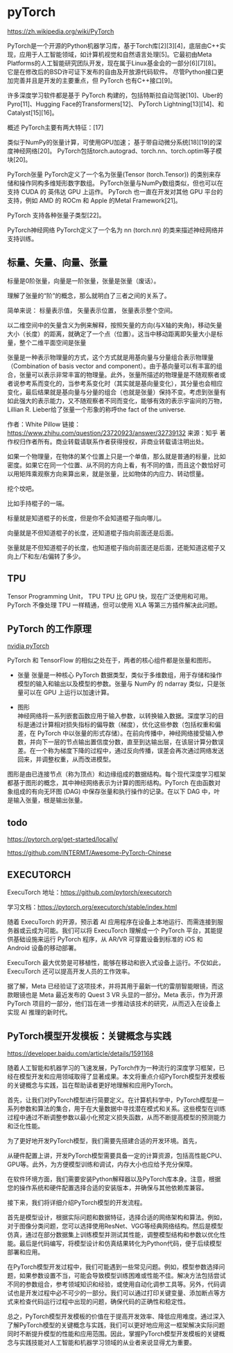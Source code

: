 # pyTorch

https://zh.wikipedia.org/wiki/PyTorch

PyTorch是一个开源的Python机器学习库，基于Torch库[2][3][4]，底层由C++实现，应用于人工智能领域，如计算机视觉和自然语言处理[5]。它最初由Meta Platforms的人工智能研究团队开发，现在属于Linux基金会的一部分[6][7][8]。它是在修改后的BSD许可证下发布的自由及开放源代码软件。 尽管Python接口更加完善并且是开发的主要重点，但 PyTorch 也有C++接口[9]。

许多深度学习软件都是基于 PyTorch 构建的，包括特斯拉自动驾驶[10]、Uber的Pyro[11]、Hugging Face的Transformers[12]、 PyTorch Lightning[13][14]、和Catalyst[15][16]。

概述
PyTorch主要有两大特征：[17]

类似于NumPy的张量计算，可使用GPU加速；
基于带自动微分系统[18][19]的深度神经网络[20]。
PyTorch包括torch.autograd、torch.nn、torch.optim等子模块[20]。

PyTorch张量
PyTorch定义了一个名为张量(Tensor (torch.Tensor)) 的类别来存储和操作同构多维矩形数字数组。 PyTorch张量与NumPy数组类似，但也可以在支持 CUDA 的 英伟达 GPU 上运作。 PyTorch 也一直在开发对其他 GPU 平台的支持，例如 AMD 的 ROCm 和 Apple 的Metal Framework[21]。

PyTorch 支持各种张量子类型[22]。

PyTorch神经网络
PyTorch定义了一个名为 nn (torch.nn) 的类来描述神经网络并支持训练。



## 标量、矢量、向量、张量

标量是0阶张量，向量是一阶张量，张量是张量（废话）。

理解了张量的“阶”的概念，那么就明白了三者之间的关系了。

简单来说： 标量表示值， 矢量表示位置， 张量表示整个空间。

以二维空间中的矢量含义为例来解释，按照矢量的方向(与X轴的夹角)，移动矢量大小（长度）的距离，就确定了一个点（位置）。这当中移动距离即矢量大小是标量，整个二维平面空间是张量


张量是一种表示物理量的方式，这个方式就是用基向量与分量组合表示物理量（Combination
of basis vector and component）。由于基向量可以有丰富的组合，张量可以表示非常丰富的物理量。此外，张量所描述的物理量是不随观察者或者说参考系而变化的，当参考系变化时（其实就是基向量变化），其分量也会相应变化，最后结果就是基向量与分量的组合（也就是张量）保持不变。考虑到张量有如此强大的表示能力，又不随观察者不同而变化，能够有效的表示宇宙间的万物，Lillian
R. Lieber给了张量一个形象的称呼the fact of the
universe.

作者：White Pillow
链接：https://www.zhihu.com/question/23720923/answer/32739132
来源：知乎
著作权归作者所有。商业转载请联系作者获得授权，非商业转载请注明出处。


如果一个物理量，在物体的某个位置上只是一个单值，那么就是普通的标量，比如密度。如果它在同一个位置、从不同的方向上看，有不同的值，而且这个数恰好可以用矩阵乘观察方向来算出来，就是张量，比如物体的内应力、转动惯量。


挖个坟吧。

比如手持棍子的一端。

标量就是知道棍子的长度，但是你不会知道棍子指向哪儿。

向量就是不但知道棍子的长度，还知道棍子指向前面还是后面。

张量就是不但知道棍子的长度，也知道棍子指向前面还是后面，还能知道这棍子又向上/下和左/右偏转了多少。


## TPU 

Tensor Programming Unit， TPU
TPU 比 GPU 快，现在广泛使用和可用。PyTorch 不像处理 TPU 一样精通，但可以使用 XLA 等第三方插件解决此问题。


## PyTorch 的工作原理

[nvidia pyTorch](https://www.nvidia.cn/glossary/data-science/pytorch/)


PyTorch 和 TensorFlow 的相似之处在于，两者的核心组件都是张量和图形。

- 张量
张量是一种核心 PyTorch 数据类型，类似于多维数组，用于存储和操作模型的输入和输出以及模型的参数。张量与 NumPy 的 ndarray 类似，只是张量可以在 GPU 上运行以加速计算。

- 图形  
神经网络将一系列嵌套函数应用于输入参数，以转换输入数据。深度学习的目标是通过计算相对损失指标的偏导数（梯度），优化这些参数（包括权重和偏差，在 PyTorch 中以张量的形式存储）。在前向传播中，神经网络接受输入参数，并向下一层的节点输出置信度分数，直至到达输出层，在该层计算分数误差。在一个称为梯度下降的过程中，通过反向传播，误差会再次通过网络发送回来，并调整权重，从而改进模型。

图形是由已连接节点（称为顶点）和边缘组成的数据结构。每个现代深度学习框架都基于图形的概念，其中神经网络表示为计算的图形结构。PyTorch 在由函数对象组成的有向无环图 (DAG) 中保存张量和执行操作的记录。在以下 DAG 中，叶是输入张量，根是输出张量。


## todo 

https://pytorch.org/get-started/locally/

https://github.com/INTERMT/Awesome-PyTorch-Chinese



## EXECUTORCH

ExecuTorch 地址：https://github.com/pytorch/executorch

学习文档：https://pytorch.org/executorch/stable/index.html

随着 ExecuTorch 的开源，预示着 AI 应用程序在设备上本地运行、而需连接到服务器或云成为可能。我们可以将 ExecuTorch 理解成一个 PyTorch 平台，其能提供基础设施来运行 PyTorch 程序，从 AR/VR 可穿戴设备到标准的 iOS 和 Android 设备的移动部署。

ExecuTorch 最大优势是可移植性，能够在移动和嵌入式设备上运行。不仅如此，ExecuTorch 还可以提高开发人员的工作效率。

据了解，Meta 已经验证了这项技术，并将其用于最新一代的雷朋智能眼镜，而这款眼镜也是 Meta 最近发布的 Quest 3 VR 头显的一部分。Meta 表示，作为开源 PyTorch 项目的一部分，他们旨在进一步推动该技术的研究，从而迈入在设备上实现 AI 推理的新时代。


## PyTorch模型开发模板：关键概念与实践

https://developer.baidu.com/article/details/1591168

随着人工智能和机器学习的飞速发展，PyTorch作为一种流行的深度学习框架，已经在模型开发和应用领域取得了显著成果。本文将重点介绍PyTorch模型开发模板的关键概念与实践，旨在帮助读者更好地理解和应用PyTorch。


首先，让我们对PyTorch模型进行简要定义。在计算机科学中，PyTorch模型是一系列参数和算法的集合，用于在大量数据中寻找潜在模式和关系。这些模型在训练过程中通过不断调整参数以最小化预定义损失函数，从而不断提高模型的预测能力和泛化性能。

为了更好地开发PyTorch模型，我们需要先搭建合适的开发环境。首先，

从硬件配置上讲，开发PyTorch模型需要具备一定的计算资源，包括高性能CPU、GPU等。此外，为方便模型训练和调试，内存大小也应给予充分保障。

在软件环境方面，我们需要安装Python解释器以及PyTorch库本身。注意，根据您的操作系统和硬件配置选择合适的安装版本，并确保与其他依赖库兼容。


接下来，我们将详细介绍PyTorch模型的开发流程。

首先是模型设计，根据实际问题和数据特征，选择合适的网络架构和算法。例如，对于图像分类问题，您可以选择使用ResNet、VGG等经典网络结构。然后是模型仿真，通过在部分数据集上训练模型并测试其性能，调整模型结构和参数以优化性能。最后是代码编写，将模型设计和仿真结果转化为Python代码，便于后续模型部署和应用。


在PyTorch模型开发过程中，我们可能遇到一些常见问题。例如，模型参数选择问题，如果参数设置不当，可能会导致模型训练困难或性能不佳。解决方法包括尝试不同的参数组合，参考领域知识和经验，或使用自动化调参工具等。另外，代码调试也是开发过程中必不可少的一部分。我们可以通过打印关键变量、添加断点等方式来检查代码运行过程中出现的问题，确保代码的正确性和稳定性。


总之，PyTorch模型开发模板的价值在于提高开发效率、降低应用难度。通过深入了解PyTorch模型的关键概念与实践，我们可以更好地应用这一框架解决实际问题同时不断提升模型的性能和应用范围。因此，掌握PyTorch模型开发模板的关键概念与实践技能对人工智能和机器学习领域的从业者来说显得尤为重要。